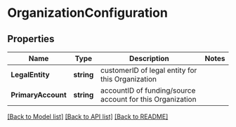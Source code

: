 # OrganizationConfiguration

## Properties

Name | Type | Description | Notes
------------ | ------------- | ------------- | -------------
**LegalEntity** | **string** | customerID of legal entity for this Organization | 
**PrimaryAccount** | **string** | accountID of funding/source account for this Organization | 

[[Back to Model list]](../README.md#documentation-for-models) [[Back to API list]](../README.md#documentation-for-api-endpoints) [[Back to README]](../README.md)


